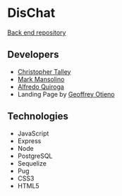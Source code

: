 # DisChat

[Back end repository](https://github.com/SauceKnight/DisChat)

## Developers

- [Christopher Talley](https://github.com/christophertalley)
- [Mark Mansolino](https://github.com/markjm610)
- [Alfredo Quiroga](https://github.com/SauceKnight)
- Landing Page by [Geoffrey Otieno](https://github.com/gootieno)

## Technologies

- JavaScript
- Express
- Node
- PostgreSQL
- Sequelize
- Pug
- CSS3
- HTML5

